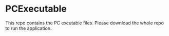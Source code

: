 # PCExecutable
This repo contains the PC excutable files. Please download the whole repo to run the application.